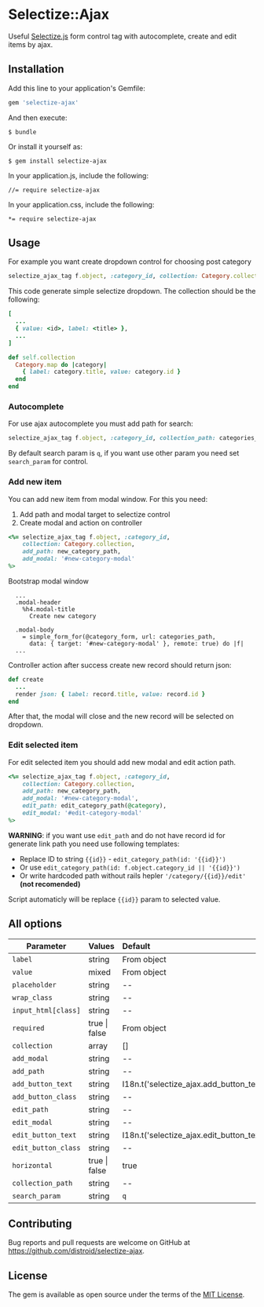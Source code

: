 # Selectize::Ajax

Useful [Selectize.js](https://selectize.github.io/selectize.js/) form control tag with autocomplete, create and edit items by ajax.

## Installation

Add this line to your application's Gemfile:

```ruby
gem 'selectize-ajax'
```

And then execute:

    $ bundle

Or install it yourself as:

    $ gem install selectize-ajax

In your application.js, include the following:

    //= require selectize-ajax

In your application.css, include the following:

    *= require selectize-ajax

## Usage

For example you want create dropdown control for choosing post category

```ruby
selectize_ajax_tag f.object, :category_id, collection: Category.collection
```

This code generate simple selectize dropdown.
The collection should be the following:

```ruby
[
  ...
  { value: <id>, label: <title> },
  ...
]
```

```ruby
def self.collection
  Category.map do |category|
    { label: category.title, value: category.id }
  end
end
```
### Autocomplete

For use ajax autocomplete you must add path for search:
```ruby
selectize_ajax_tag f.object, :category_id, collection_path: categories_autocomplete_path
```

By default search param is `q`, if you want use other param you need set `search_param` for control.

### Add new item

You can add new item from modal window. For this you need:

 1. Add path and modal target to selectize control
 2. Create modal and action on controller

```ruby
<%= selectize_ajax_tag f.object, :category_id,
    collection: Category.collection,
    add_path: new_category_path,
    add_modal: '#new-category-modal'
%>
```

Bootstrap modal window
```haml
  ...
  .modal-header
    %h4.modal-title
      Create new category

  .modal-body
    = simple_form_for(@category_form, url: categories_path,
      data: { target: '#new-category-modal' }, remote: true) do |f|
  ...
```

Controller action after success create new record should return json:
```ruby
def create
  ...
  render json: { label: record.title, value: record.id }
end
```

After that, the modal will close and the new record will be selected on dropdown.

### Edit selected item

For edit selected item you should add new modal and edit action path.

```ruby
<%= selectize_ajax_tag f.object, :category_id,
    collection: Category.collection,
    add_path: new_category_path,
    add_modal: '#new-category-modal',
    edit_path: edit_category_path(@category),
    edit_modal: '#edit-category-modal'
%>
```

**WARNING**: if you want use  `edit_path` and do not have record id for generate link path you need use following templates:

 - Replace ID to string `{{id}}` - `edit_category_path(id: '{{id}}')`
 - Or use `edit_category_path(id: f.object.category_id || '{{id}}')`
 - Or write hardcoded path without rails hepler `'/category/{{id}}/edit'` **(not recomended)**

Script automaticly will be replace `{{id}}` param to selected value.


## All options

 Parameter          | Values            | Default
--------------------|:------------------|:----------------
`label`             | string            | From object
`value`             | mixed             | From object
`placeholder`       | string            | --
`wrap_class`        | string            | --
`input_html[class]` | string            | --
`required`          | true \| false     | From object
`collection`        | array             | []
`add_modal`         | string            | --
`add_path`          | string            | --
`add_button_text`   | string            | I18n.t('selectize_ajax.add_button_text')
`add_button_class`  | string            | --
`edit_path`         | string            | --
`edit_modal`        | string            | --
`edit_button_text`  | string            | I18n.t('selectize_ajax.edit_button_text')
`edit_button_class` | string            | --
`horizontal`        | true \| false     | true
`collection_path`   | string            | --
`search_param`      | string            | `q`

## Contributing

Bug reports and pull requests are welcome on GitHub at https://github.com/distroid/selectize-ajax.


## License

The gem is available as open source under the terms of the [MIT License](http://opensource.org/licenses/MIT).
